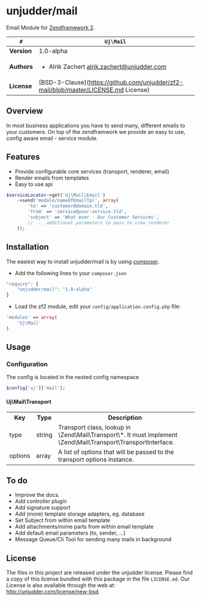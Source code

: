 # unjudder/mail

Email Module for [Zendframework 2](http://framework.zend.com/ "Almost Genius").

   `#`          | `Uj\Mail`
----------------|----------
**Version**     | 1.0-alpha
**Authors**     | <ul><li>Alrik Zachert <alrik.zachert@unjudder.com></li></ul>
**License**     | [BSD-3-Clause](https://github.com/unjudder/zf2-mail/blob/master/LICENSE.md License)

## Overview

In most business applications you have to send many, different 
emails to your customers. On top of the zendframwork we provide
an easy to use, config aware email - service module.

## Features

- Provide configurable core services (transport, renderer, email)
- Render emails from templates
- Easy to use api

```php
$serviceLocator->get('Uj\Mail\Email')
	->send('module/nameOfEmailTpl', array(
		'to' => 'customer@domain.tld',
		'from' => 'service@your-service.tld',
		'subject' => 'What ever - Our Customer Services',
		// ... additional parameters to pass to view renderer
	));
```

## Installation

The easiest way to install unjudder/mail is by using [composer](http://getcomposer.org "composer - package manager").

- Add the following lines to your `composer.json`

```php
"require": {
	"unjudder/mail": "1.0-alpha"
}
```

- Load the zf2 module, edit your `config/application.config.php` file:

```php
'modules' => array(
	'Uj\Mail'
)
```

## Usage

### Configuration

The config is located in the nested config namespace 
```php
$config['uj']['mail'];
```
#### Uj\Mail\Transport

<table>
  <tr>
    <th>Key</th><th>Type</th><th>Description</th>
  </tr>
  <tr>
    <td>type</td>
	<td>string</td>
	<td>
		Transport class, lookup in \Zend\Mail\Transport\*.
		It must implement \Zend\Mail\Transport\TransportInterface.
	</td>
  </tr>
  <tr>
	<td>options</td>
	<td>array</td>
	<td>A list of options that will be passed to the transport options instance.</td>
  </tr>
</table>

## To do

- Improve the docs.
- Add controller plugin
- Add signature support
- Add (more) template storage adapters, eg. database
- Set Subject from within email template
- Add attachments/mime parts from within email template
- Add default email parameters (to, sender, ...)
- Message Queue/Cli Tool for sending many mails in background

## License

The files in this project are released under the unjudder license.
Please find a copy of this license bundled with this package in the file `LICENSE.md`.
Our License is also available through the web at: http://unjudder.com/license/new-bsd.
